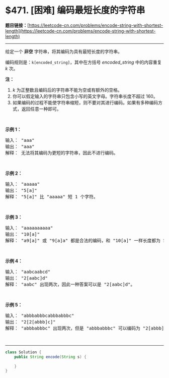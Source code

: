 # $471. [困难] 编码最短长度的字符串

**题目链接：**[https://leetcode-cn.com/problems/encode-string-with-shortest-length](https://leetcode-cn.com/problems/encode-string-with-shortest-length)

---

<div class="content__1Y2H">
 <div class="notranslate">
  <p>给定一个 <strong>非空</strong>&nbsp;字符串，将其编码为具有最短长度的字符串。</p> 
  <p>编码规则是：<code>k[encoded_string]</code>，其中在方括号&nbsp;<em>encoded_string </em>中的内容重复 <em>k</em> 次。</p> 
  <p><strong>注：</strong></p> 
  <ol> 
   <li><em>k</em>&nbsp;为正整数且编码后的字符串不能为空或有额外的空格。</li> 
   <li>你可以假定输入的字符串只包含小写的英文字母。字符串长度不超过 160。</li> 
   <li>如果编码的过程不能使字符串缩短，则不要对其进行编码。如果有多种编码方式，返回任意一种即可。</li> 
  </ol> 
  <p>&nbsp;</p> 
  <p><strong>示例 1：</strong></p> 
  <pre class="language-text">输入： "aaa"
输出： "aaa"
解释： 无法将其编码为更短的字符串，因此不进行编码。
</pre> 
  <p>&nbsp;</p> 
  <p><strong>示例 2：</strong></p> 
  <pre class="language-text">输入： "aaaaa"
输出： "5[a]"
解释： "5[a]" 比 "aaaaa" 短 1 个字符。
</pre> 
  <p>&nbsp;</p> 
  <p><strong>示例 3：</strong></p> 
  <pre class="language-text">输入： "aaaaaaaaaa"
输出： "10[a]"
解释： "a9[a]" 或 "9[a]a" 都是合法的编码，和 "10[a]" 一样长度都为 5。
</pre> 
  <p>&nbsp;</p> 
  <p><strong>示例 4：</strong></p> 
  <pre class="language-text">输入： "aabcaabcd"
输出： "2[aabc]d"
解释： "aabc" 出现两次，因此一种答案可以是 "2[aabc]d"。
</pre> 
  <p>&nbsp;</p> 
  <p><strong>示例 5：</strong></p> 
  <pre class="language-text">输入： "abbbabbbcabbbabbbc"
输出： "2[2[abbb]c]"
解释： "abbbabbbc" 出现两次，但是 "abbbabbbc" 可以编码为 "2[abbb]c"，因此一种答案可以是 "2[2[abbb]c]"。
</pre> 
  <p>&nbsp;</p> 
 </div>
</div>

---

```java
class Solution {
    public String encode(String s) {
        
    }
}
```
